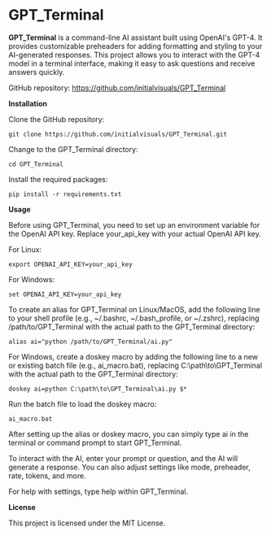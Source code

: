 # GPT_Terminal


**GPT_Terminal** is a command-line AI assistant built using OpenAI's GPT-4. It provides customizable preheaders for adding formatting and styling to your AI-generated responses. This project allows you to interact with the GPT-4 model in a terminal interface, making it easy to ask questions and receive answers quickly.

GitHub repository: https://github.com/initialvisuals/GPT_Terminal

**Installation**

Clone the GitHub repository:

`git clone https://github.com/initialvisuals/GPT_Terminal.git`

Change to the GPT_Terminal directory:

`cd GPT_Terminal`

Install the required packages:

`pip install -r requirements.txt`

**Usage**

Before using GPT_Terminal, you need to set up an environment variable for the OpenAI API key. Replace your_api_key with your actual OpenAI API key.

For Linux:


`export OPENAI_API_KEY=your_api_key`

For Windows:

`set OPENAI_API_KEY=your_api_key`

To create an alias for GPT_Terminal on Linux/MacOS, add the following line to your shell profile (e.g., ~/.bashrc, ~/.bash_profile, or ~/.zshrc), replacing /path/to/GPT_Terminal with the actual path to the GPT_Terminal directory:


`alias ai="python /path/to/GPT_Terminal/ai.py"`

For Windows, create a doskey macro by adding the following line to a new or existing batch file (e.g., ai_macro.bat), replacing C:\path\to\GPT_Terminal with the actual path to the GPT_Terminal directory:


`doskey ai=python C:\path\to\GPT_Terminal\ai.py $*`

Run the batch file to load the doskey macro:

`ai_macro.bat`

After setting up the alias or doskey macro, you can simply type ai in the terminal or command prompt to start GPT_Terminal.

To interact with the AI, enter your prompt or question, and the AI will generate a response. You can also adjust settings like mode, preheader, rate, tokens, and more.

For help with settings, type help within GPT_Terminal.

**License**

This project is licensed under the MIT License.
